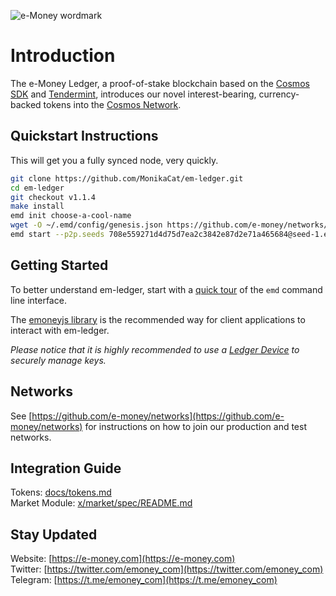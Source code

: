 ![e-Money wordmark](docs/e-money%20wordmark.svg)

# Introduction

The e-Money Ledger, a proof-of-stake blockchain based on the [Cosmos SDK](https://github.com/cosmos/cosmos-sdk) and [Tendermint](https://github.com/tendermint/tendermint), introduces our novel interest-bearing, currency-backed tokens into the [Cosmos Network](https://cosmos.network).

## Quickstart Instructions

This will get you a fully synced node, very quickly.

```bash
git clone https://github.com/MonikaCat/em-ledger.git
cd em-ledger
git checkout v1.1.4
make install
emd init choose-a-cool-name
wget -O ~/.emd/config/genesis.json https://github.com/e-money/networks/raw/master/emoney-3/genesis.json
emd start --p2p.seeds 708e559271d4d75d7ea2c3842e87d2e71a465684@seed-1.emoney.validator.network:28656,336cdb655ea16413a8337e730683ddc0a24af9de@seed-2.emoney.validator.network:28656,ecec8933d80da5fccda6bdd72befe7e064279fc1@207.180.213.123:26676,0ad7bc7687112e212bac404670aa24cd6116d097@50.18.83.75:26656,1723e34f45f54584f44d193ce9fd9c65271ca0b3@13.124.62.83:26656
```



## Getting Started

To better understand em-ledger, start with a [quick tour](docs/emd.md) of the `emd` command line interface.

The [emoneyjs library](https://github.com/e-money/emoneyjs) is the recommended way for client applications to interact with em-ledger.

_Please notice that it is highly recommended to use a [Ledger Device](docs/ledger.md) to securely manage keys._

## Networks

See [https://github.com/e-money/networks](https://github.com/e-money/networks) for instructions on how to join our production and test networks.

## Integration Guide

Tokens: [docs/tokens.md](docs/tokens.md)  
Market Module: [x/market/spec/README.md](x/market/spec/README.md)  

## Stay Updated

Website: [https://e-money.com](https://e-money.com)  
Twitter: [https://twitter.com/emoney_com](https://twitter.com/emoney_com)  
Telegram: [https://t.me/emoney_com](https://t.me/emoney_com)  
